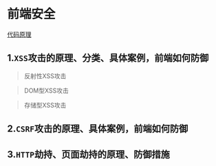 # 前端安全

[代码原理](https://github.com/YvetteLau/Blog/tree/master/Security)

## 1.`XSS`攻击的原理、分类、具体案例，前端如何防御

> 反射性XSS攻击



> DOM型XSS攻击



> 存储型XSS攻击



## 2.`CSRF`攻击的原理、具体案例，前端如何防御

## 3.`HTTP`劫持、页面劫持的原理、防御措施

